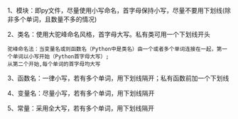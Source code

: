 1、模块：即py文件，尽量使用小写命名，首字母保持小写，尽量不要用下划线(除非多个单词，且数量不多的情况)

2、类名：使用大驼峰命名风格，首字母大写。私有类可用一个下划线开头

    驼峰命名法：当变量名或则函数名（Python中是类名）由一个或者多个单词连接在一起，第一个单词以小写开始（Python首字母大写）;
    从第二个开始,每个单词的首字母均大写
	  
3、函数名：一律小写，若有多个单词，用下划线隔开；私有函数前加一个下划线

4、变量名：尽量小写，若有多个单词，用下划线隔开

5、常量：采用全大写，若有多个单词，用下划线隔开
